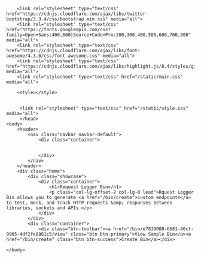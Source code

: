 <html>
    <head>
        <meta charset="utf-8">
        <title>Request Logger Bin</title>
        
        <link rel="stylesheet" type="text/css" href="https://cdnjs.cloudflare.com/ajax/libs/twitter-bootstrap/3.3.4/css/bootstrap.min.css" media="all">
        <link rel="stylesheet" type="text/css" href="https://fonts.googleapis.com/css?family=Open+Sans:400,600|Source+Code+Pro:200,300,400,500,600,700,900" media="all">
        <link rel="stylesheet" type="text/css" href="https://cdnjs.cloudflare.com/ajax/libs/font-awesome/4.3.0/css/font-awesome.css" media="all">
        <link rel="stylesheet" type="text/css" href="https://cdnjs.cloudflare.com/ajax/libs/highlight.js/8.4/styles/github.min.css" media="all">
        <link rel="stylesheet" type="text/css" href="/static/main.css" media="all">
        
        <style></style>
        
       
         <link rel="stylesheet" type="text/css" href="/static/style.css" media="all">
         </head>
    <body>
        <header>
            <nav class="navbar navbar-default">
                <div class="container">
                    
                    
                </div>
            </nav>
        </header>
        <div class="home">
            <div class="showcase">
                <div class="container">
                    <h1>Request Logger Bin</h1>
                    <p class="col-lg-offset-2 col-lg-8 lead">Rquest Logger Bin allows you to generate <a href="/bin/create">custom endpoints</a> to test, mock, and track HTTP requests &amp; responses between libraries, sockets and APIs.</p>
                </div>
            </div>
            <div class="container">
                <div class="btn-toolbar"><a href="/bin/e7839008-6681-40cf-9965-4df2fe8861c5/view" class="btn btn-primary">View Sample Bin</a><a href="/bin/create" class="btn btn-success">Create Bin</a></div>
       
    </body>
</html>